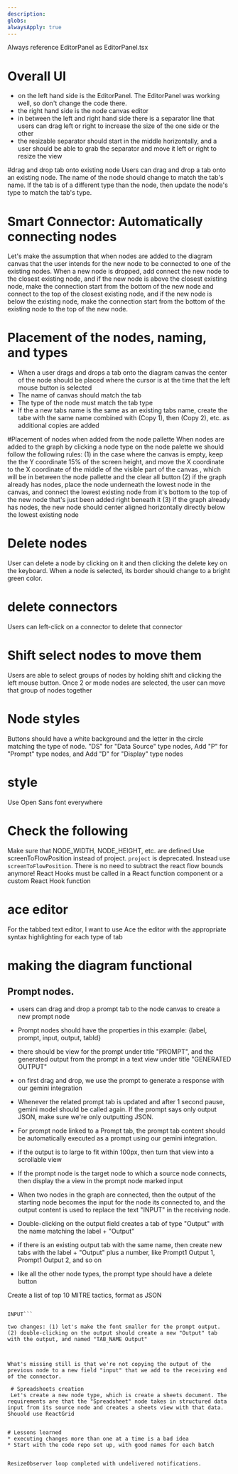 ```yaml
---
description: 
globs: 
alwaysApply: true
---
```

Always reference EditorPanel as EditorPanel.tsx

# Overall UI
* on the left hand side is the EditorPanel. The EditorPanel was working well, so don't change the code there.
* the right hand side is the node canvas editor
* in between the left and right hand side there is a separator line that users can drag left or right to increase the size of the one side or the other 
* the resizable separator should start in the middle horizontally, and a user should be able to grab the separator and move it left or right to resize the view

#drag and drop tab onto existing node
Users can drag and drop a tab onto an existing node. The name of the node should change to match the tab's name. If the tab is of a different type than the node, then update the node's type to match the tab's type. 

# Smart Connector: Automatically connecting nodes
Let's make the assumption that when nodes are added to the diagram canvas that the user intends for the new node to be connected to one of the existing nodes. When a new node is dropped, add connect the new node to the closest existing node, and if the new node is above the closest existing node, make the connection start from the bottom of the new node and connect to the top of the closest existing node, and if the new node is below the existing node, make the connection start from the bottom of the existing node to the top of the new node.

# Placement of the nodes, naming, and types
* When a user drags and drops a tab onto the diagram canvas the center of the node should be placed where the cursor is at the time that the left mouse button is selected
* The name of canvas should match the tab
* The type of the node must match the tab type
* If the a new tabs name is the same as an existing tabs name, create the tabe with the same name combined with (Copy 1), then (Copy 2), etc. as additional copies are added

#Placement of nodes when added from the node pallette
When nodes are added to the graph by clicking a node type on the node palette we should follow the following rules:
(1) in the case where the canvas is empty, keep the the Y coordinate 15% of the screen height, and move the X coordinate to the X coordinate of the middle of the visible part of the canvas , which will be in between the node pallette and the clear all button
(2) if the graph already has nodes, place the node underneath the lowest node in the canvas, and connect the lowest existing node from it's bottom to the top of the new node that's just been added right beneath it
(3) if the graph already has nodes, the new node should center aligned horizontally directly below the lowest existing node 

# Delete nodes
User can delete a node by clicking on it and then clicking the delete key on the keyboard. When a node is selected, its border should change to a bright green color. 

# delete connectors
Users can left-click on a connector to delete that connector 

# Shift select nodes to move them
Users are able to select groups of nodes by holding shift and clicking the left mouse button. Once 2 or mode nodes are selected, the user can move that group of nodes together 

# Node styles
Buttons should have a white background and the letter in the circle matching the type of node. "DS" for "Data Source" type nodes, Add "P" for "Prompt" type nodes, and Add "D" for "Display" type nodes

# style 
Use Open Sans font everywhere

# Check the following
Make sure that NODE_WIDTH, NODE_HEIGHT, etc. are defined
Use screenToFlowPosition instead of project. `project` is deprecated. Instead use `screenToFlowPosition`. There is no need to subtract the react flow bounds anymore! 
React Hooks must be called in a React function component or a custom React Hook function



# ace editor
For the tabbed text editor, I want to use Ace the editor with the appropriate syntax highlighting for each type of tab

# making the diagram functional
## Prompt nodes. 
* users can drag and drop a prompt tab to the node canvas to create a new prompt node 
* Prompt nodes should have the properties in this example: {label, prompt, input, output, tabId} 
* there should be view for the prompt under title "PROMPT", and the generated output from the prompt in a text view under title "GENERATED OUTPUT"
* on first drag and drop, we use the prompt to generate a response with our gemini integration
* Whenever the related prompt tab is updated and after 1 second pause, gemini model should be called again. If the prompt says only output JSON, make sure we're only outputting JSON. 
* For prompt node linked to a Prompt tab, the prompt tab content should be automatically executed as a prompt using our gemini integration. 
* if the output is to large to fit within 100px, then turn that view into a scrollable view
* If the prompt node is the target node to which a source node connects, then display the a view in the prompt node marked input 
* When two nodes in the graph are connected, then the output of the starting node becomes the input for the node its connected to, and the output content is used to replace the text "INPUT" in the receiving node.

* Double-clicking on the output field creates a tab of type "Output" with the name matching the label + "Output"
* if there is an existing output tab with the same name,  then create new tabs with the label + "Output" plus a number, like Prompt1 Output 1, Prompt1 Output 2, and so on 
* like all the other node types, the prompt type should have a delete button


Create a list of top 10 MITRE tactics, format as JSON

```For each element of INPUT, create a summary of the threat actors typically associated with the threat actor, and then enrich the original array with that threat actor summary in field threat_actor_summary.

INPUT```

two changes: (1) let's make the font smaller for the prompt output. (2) double-clicking on the output should create a new "Output" tab with the output, and named "TAB_NAME Output"



What's missing still is that we're not copying the output of the previous node to a new field "input" that we add to the receiving end of the connector.
 
 # Spreadsheets creation
 Let's create a new node type, which is create a sheets document. The requirements are that the "Spreadsheet" node takes in structured data input from its source node and creates a sheets view with that data. Shouold use ReactGrid


# Lessons learned
* executing changes more than one at a time is a bad idea
* Start with the code repo set up, with good names for each batch


ResizeObserver loop completed with undelivered notifications.